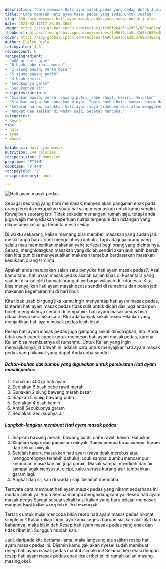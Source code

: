```yaml
---
description: "Cara memasak Hati ayam masak pedas yang sedap Untuk Jualan"
title: "Cara memasak Hati ayam masak pedas yang sedap Untuk Jualan"
slug: 338-cara-memasak-hati-ayam-masak-pedas-yang-sedap-untuk-jualan
date: 2021-02-11T17:26:05.365Z
image: https://img-global.cpcdn.com/recipes/fe96f2e4a5ca2d56/680x482cq70/hati-ayam-masak-pedas-foto-resep-utama.jpg
thumbnail: https://img-global.cpcdn.com/recipes/fe96f2e4a5ca2d56/680x482cq70/hati-ayam-masak-pedas-foto-resep-utama.jpg
cover: https://img-global.cpcdn.com/recipes/fe96f2e4a5ca2d56/680x482cq70/hati-ayam-masak-pedas-foto-resep-utama.jpg
author: Evelyn Doyle
ratingvalue: 4.3
reviewcount: 6
recipeingredient:
- "400 gr hati ayam"
- "6 buah cabe rawit merah"
- "2 siung bawang merah besar"
- "5 siung bawang putih"
- "4 buah kemiri"
- "Secukupnya garam"
- "Secukupnya air"
recipeinstructions:
- "Siapkan bawang merah, bawang putih, cabe rawit, kemiri. Haluskan"
- "Siapkan wajan dan panaskan minyak. Tumis bumbu halus sampai harum dan keluar minyak."
- "Setelah harum, masukkan hati ayam (saya tidak merebus atau menggorengnya terlebih dahulu), aduk sampai bumbu mencampur kemudian masukkan air, juga garam. Masak sampai mendidih dan air sampai agak menyusut, cicipi, kalau serasa kurang asin tambahkan garam lagi."
- "Angkat dan sajikan di wadah saji. Selamat mencoba."
categories:
- Resep
tags:
- hati
- ayam
- masak

katakunci: hati ayam masak 
nutrition: 144 calories
recipecuisine: Indonesian
preptime: "PT15M"
cooktime: "PT44M"
recipeyield: "2"
recipecategory: Lunch

---
```



![Hati ayam masak pedas](https://img-global.cpcdn.com/recipes/fe96f2e4a5ca2d56/680x482cq70/hati-ayam-masak-pedas-foto-resep-utama.jpg)

Sebagai seorang yang hobi memasak, menyediakan panganan enak pada orang tercinta merupakan suatu hal yang memuaskan untuk kamu sendiri. Kewajiban seorang istri Tidak sekedar menangani rumah saja, tetapi anda juga wajib menyediakan keperluan nutrisi terpenuhi dan hidangan yang dikonsumsi keluarga tercinta mesti sedap.

Di waktu  sekarang, kalian memang bisa membeli masakan yang sudah jadi meski tanpa harus ribet mengolahnya dahulu. Tapi ada juga orang yang selalu mau memberikan makanan yang terlezat bagi orang yang dicintainya. Sebab, menghidangkan masakan yang diolah sendiri akan jauh lebih bersih dan kita pun bisa menyesuaikan makanan tersebut berdasarkan masakan kesukaan orang tercinta. 



Apakah anda merupakan salah satu penyuka hati ayam masak pedas?. Asal kamu tahu, hati ayam masak pedas adalah sajian khas di Nusantara yang saat ini disukai oleh banyak orang di berbagai wilayah di Indonesia. Kita bisa menyajikan hati ayam masak pedas sendiri di rumahmu dan boleh jadi makanan kegemaranmu di hari libur.

Kita tidak usah bingung jika kamu ingin menyantap hati ayam masak pedas, lantaran hati ayam masak pedas tidak sulit untuk dicari dan juga anda pun boleh mengolahnya sendiri di tempatmu. hati ayam masak pedas bisa dibuat lewat beraneka cara. Kini ada banyak sekali resep kekinian yang menjadikan hati ayam masak pedas lebih lezat.

Resep hati ayam masak pedas juga gampang sekali dihidangkan, lho. Anda tidak usah capek-capek untuk memesan hati ayam masak pedas, karena Kalian bisa membuatnya di rumahmu. Untuk Kalian yang ingin menyajikannya, di bawah ini adalah cara untuk menyajikan hati ayam masak pedas yang nikamat yang dapat Anda coba sendiri.

<!--inarticleads1-->

##### Bahan-bahan dan bumbu yang digunakan untuk pembuatan Hati ayam masak pedas:

1. Gunakan 400 gr hati ayam
1. Sediakan 6 buah cabe rawit merah
1. Gunakan 2 siung bawang merah besar
1. Siapkan 5 siung bawang putih
1. Sediakan 4 buah kemiri
1. Ambil Secukupnya garam
1. Sediakan Secukupnya air




<!--inarticleads2-->

##### Langkah-langkah membuat Hati ayam masak pedas:

1. Siapkan bawang merah, bawang putih, cabe rawit, kemiri. Haluskan
1. Siapkan wajan dan panaskan minyak. Tumis bumbu halus sampai harum dan keluar minyak.
1. Setelah harum, masukkan hati ayam (saya tidak merebus atau menggorengnya terlebih dahulu), aduk sampai bumbu mencampur kemudian masukkan air, juga garam. Masak sampai mendidih dan air sampai agak menyusut, cicipi, kalau serasa kurang asin tambahkan garam lagi.
1. Angkat dan sajikan di wadah saji. Selamat mencoba.




Ternyata cara membuat hati ayam masak pedas yang nikamt sederhana ini mudah sekali ya! Anda Semua mampu menghidangkannya. Resep hati ayam masak pedas Sangat sesuai sekali buat kalian yang baru belajar memasak maupun bagi kalian yang telah lihai memasak.

Tertarik untuk mulai mencoba bikin resep hati ayam masak pedas nikmat simple ini? Kalau kalian ingin, ayo kamu segera buruan siapkan alat-alat dan bahannya, maka bikin deh Resep hati ayam masak pedas yang enak dan tidak ribet ini. Sungguh mudah kan. 

Jadi, daripada kita berlama-lama, maka langsung aja sajikan resep hati ayam masak pedas ini. Dijamin kamu gak akan nyesel sudah membuat resep hati ayam masak pedas mantab simple ini! Selamat berkreasi dengan resep hati ayam masak pedas enak tidak ribet ini di rumah kalian masing-masing,oke!.

